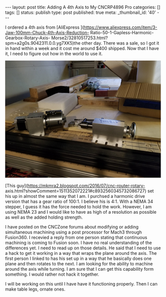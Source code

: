 \--- layout: post title: Adding A 4th Axis to My CNCRP4896 Pro categories: []
tags: [] status: publish type: post published: true meta: _thumbnail_id: '40'
\---

I ordered a 4th axis from [AliExpress
](https://www.aliexpress.com/item/3-Jaw-100mm-Chuck-4th-Axis-Reduction-
Ratio-50-1-Gapless-Harmonic-Gearbox-Rotary-Axis-
Morse2/32810517253.html?spm=a2g0s.9042311.0.0.yg7XK5)the other day. There was
a sale, so I got it in hand within a week and it cost me around $400 shipped.
Now that I have it, I need to figure out how in the world to use it.

![4thAxis.jpg](/img/4thAxis.jpg)

[This guy](https://mkmra2.blogspot.com/2016/07/cnc-router-rotary-
axis.html?showComment=1511352072221#c8932560345732086727) set his up in almost
the same way that I am. I purchsed a harmonic drive version that has a gear
ratio of 100:1. I believe his is 4:1. With a NEMA 34 stepper, I guess it has
the force needed to hold the work. However, I am using NEMA 23 and I would
like to have as high of a resolution as possible as well as the added holding
strength.

I have posted on the CNCZone forums about modifying or adding simultaneous
machining using a post processor for Mach3 through Fusion360. I recevied a
reply from one person stating that continuous machining is coming to Fusion
soon. I have no real understanding of the differences yet. I need to read up
on those details. He said that I need to use a hack to get it working in a way
that wraps the plane around the axis. The first person I linked to has his set
up in a way that he basically does one plane and then rotates to the next. I
am looking for the ability to machine around the axis while turning. I am sure
that I can get this capability form something. I would rather not hack it
together.

I will be working on this until I have have it functioning properly. Then I
can make table legs, ornate ones.

